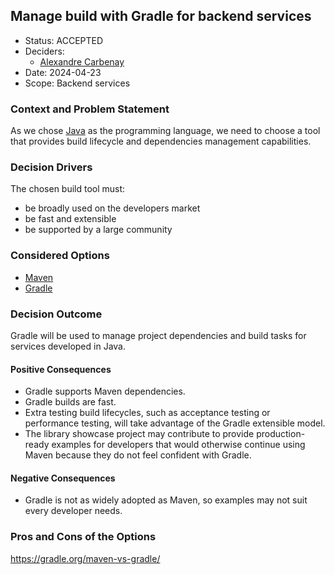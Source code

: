 ## Manage build with Gradle for backend services

* Status: ACCEPTED
* Deciders:
    * [Alexandre Carbenay](mailto:acarbenay@adhuc.fr)
* Date: 2024-04-23
* Scope: Backend services

### Context and Problem Statement

As we chose [Java](0003-use-java-as-language.md) as the programming language, we need to choose a tool that provides
build lifecycle and dependencies management capabilities.

### Decision Drivers

The chosen build tool must:

* be broadly used on the developers market
* be fast and extensible
* be supported by a large community

### Considered Options

* [Maven](https://maven.apache.org/)
* [Gradle](https://gradle.org/)

### Decision Outcome

Gradle will be used to manage project dependencies and build tasks for services developed in Java.

#### Positive Consequences

* Gradle supports Maven dependencies.
* Gradle builds are fast.
* Extra testing build lifecycles, such as acceptance testing or performance testing, will take advantage of the Gradle
  extensible model.
* The library showcase project may contribute to provide production-ready examples for developers that would otherwise
  continue using Maven because they do not feel confident with Gradle.

#### Negative Consequences

* Gradle is not as widely adopted as Maven, so examples may not suit every developer needs.

### Pros and Cons of the Options

https://gradle.org/maven-vs-gradle/
